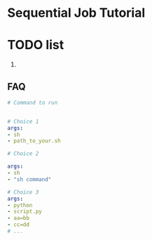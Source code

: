 # Sequential Job Tutorial

# TODO list
1. 

## FAQ



```yaml
# Command to run


# Choice 1
args:
- sh
- path_to_your.sh 

# Choice 2

args:
- sh
- "sh command"

# Choice 3
args:
- python
- script.py
- aa=bb
- cc=dd 
# ...
```